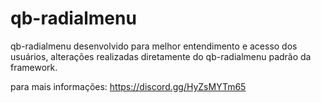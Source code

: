 # qb-radialmenu
qb-radialmenu desenvolvido para melhor entendimento e acesso dos usuários, alterações realizadas diretamente do qb-radialmenu padrão da framework.

para mais informações: https://discord.gg/HyZsMYTm65
